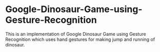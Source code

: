 # Google-Dinosaur-Game-using-Gesture-Recognition
This is an implementation of Google Dinosaur Game using Gesture Recognition which uses hand gestures for making jump and running of dinosaur.
